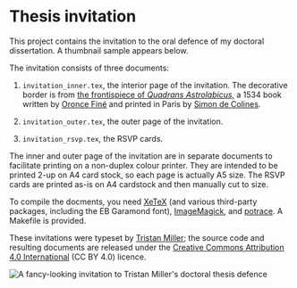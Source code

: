 # Thesis invitation #

This project contains the invitation to the oral defence of my
doctoral dissertation.  A thumbnail sample appears below.

The invitation consists of three documents:

1. `invitation_inner.tex`, the interior page of the invitation.  The
decorative border is from [the frontispiece of _Quadrans
Astrolabicus,_](http://www.fromoldbooks.org/Butsch-RenaissanceOrnament-VolII/pages/006-celtic-knotwork-border/)
a 1534 book written by [Oronce
Finé](https://en.wikipedia.org/wiki/Oronce_Fin%C3%A9) and printed in
Paris by [Simon de
Colines](https://en.wikipedia.org/wiki/Simon_de_Colines).

2. `invitation_outer.tex`, the outer page of the invitation.

3. `invitation_rsvp.tex`, the RSVP cards.

The inner and outer page of the invitation are in separate documents
to facilitate printing on a non-duplex colour printer.  They are
intended to be printed 2-up on A4 card stock, so each page is actually
A5 size.  The RSVP cards are printed as-is on A4 cardstock and then
manually cut to size.

To compile the docments, you need
[XeTeX](http://xetex.sourceforge.net/) (and various third-party
packages, including the EB Garamond font),
[ImageMagick](http://www.imagemagick.org/), and
[potrace](http://potrace.sourceforge.net/).  A Makefile is provided.

These invitations were typeset by [Tristan
Miller](http://www.nothingisreal.com/); the source code and resulting
documents are released under the [Creative Commons Attribution 4.0
International](https://creativecommons.org/licenses/by/4.0/) (CC BY
4.0) licence.

![A fancy-looking invitation to Tristan Miller's doctoral thesis defence](https://github.com/logological/thesis-invitation/blob/master/sample_output.png "Invitation inner page")
